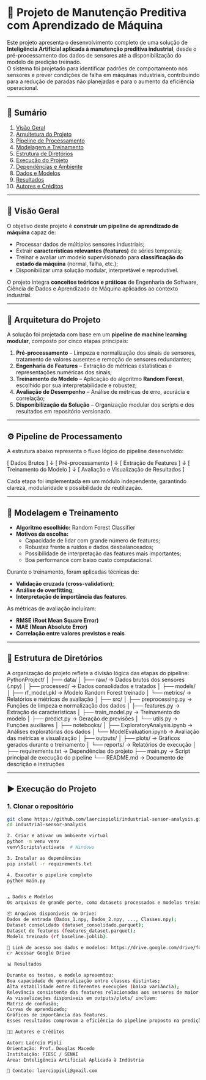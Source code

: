 # 🔧 Projeto de Manutenção Preditiva com Aprendizado de Máquina

Este projeto apresenta o desenvolvimento completo de uma solução de **Inteligência Artificial aplicada à manutenção preditiva industrial**, desde o pré-processamento dos dados de sensores até a disponibilização do modelo de predição treinado.  
O sistema foi projetado para identificar padrões de comportamento nos sensores e prever condições de falha em máquinas industriais, contribuindo para a redução de paradas não planejadas e para o aumento da eficiência operacional.

---

## 📘 Sumário

1. [Visão Geral](#-visão-geral)
2. [Arquitetura do Projeto](#-arquitetura-do-projeto)
3. [Pipeline de Processamento](#-pipeline-de-processamento)
4. [Modelagem e Treinamento](#-modelagem-e-treinamento)
5. [Estrutura de Diretórios](#-estrutura-de-diretórios)
6. [Execução do Projeto](#-execução-do-projeto)
7. [Dependências e Ambiente](#-dependências-e-ambiente)
8. [Dados e Modelos](#-dados-e-modelos)
9. [Resultados](#-resultados)
10. [Autores e Créditos](#-autores-e-créditos)

---

## 🚀 Visão Geral

O objetivo deste projeto é **construir um pipeline de aprendizado de máquina** capaz de:

- Processar dados de múltiplos sensores industriais;
- Extrair **características relevantes (features)** de séries temporais;
- Treinar e avaliar um modelo supervisionado para **classificação do estado da máquina** (normal, falha, etc.);
- Disponibilizar uma solução modular, interpretável e reprodutível.

O projeto integra **conceitos teóricos e práticos** de Engenharia de Software, Ciência de Dados e Aprendizado de Máquina aplicados ao contexto industrial.

---

## 🧩 Arquitetura do Projeto

A solução foi projetada com base em um **pipeline de machine learning modular**, composto por cinco etapas principais:

1. **Pré-processamento** – Limpeza e normalização dos sinais de sensores, tratamento de valores ausentes e remoção de sensores redundantes;
2. **Engenharia de Features** – Extração de métricas estatísticas e representações numéricas dos sinais;
3. **Treinamento do Modelo** – Aplicação do algoritmo **Random Forest**, escolhido por sua interpretabilidade e robustez;
4. **Avaliação de Desempenho** – Análise de métricas de erro, acurácia e correlação;
5. **Disponibilização da Solução** – Organização modular dos scripts e dos resultados em repositório versionado.

---

## ⚙️ Pipeline de Processamento

A estrutura abaixo representa o fluxo lógico do pipeline desenvolvido:

[ Dados Brutos ]
↓
[ Pré-processamento ]
↓
[ Extração de Features ]
↓
[ Treinamento do Modelo ]
↓
[ Avaliação e Visualização de Resultados ]


Cada etapa foi implementada em um módulo independente, garantindo clareza, modularidade e possibilidade de reutilização.

---

## 🤖 Modelagem e Treinamento

- **Algoritmo escolhido:** Random Forest Classifier  
- **Motivos da escolha:**
  - Capacidade de lidar com grande número de features;
  - Robustez frente a ruídos e dados desbalanceados;
  - Possibilidade de interpretação das features mais importantes;
  - Boa performance com baixo custo computacional.

Durante o treinamento, foram aplicadas técnicas de:
- **Validação cruzada (cross-validation)**;
- **Análise de overfitting**;
- **Interpretação de importância das features**.

As métricas de avaliação incluíram:
- **RMSE (Root Mean Square Error)**  
- **MAE (Mean Absolute Error)**  
- **Correlação entre valores previstos e reais**

---

## 📂 Estrutura de Diretórios

A organização do projeto reflete a divisão lógica das etapas do pipeline:
PythonProject/
│
├── data/
│ ├── raw/ → Dados brutos dos sensores (.npy)
│ ├── processed/ → Dados consolidados e tratados
│
├── models/
│ ├── rf_model.pkl → Modelo Random Forest treinado
│ └── metrics/ → Relatórios e métricas de avaliação
│
├── src/
│ ├── preprocessing.py → Funções de limpeza e normalização dos dados
│ ├── features.py → Extração de características
│ ├── train_model.py → Treinamento do modelo
│ ├── predict.py → Geração de previsões
│ └── utils.py → Funções auxiliares
│
├── notebooks/
│ ├── ExploratoryAnalysis.ipynb → Análises exploratórias dos dados
│ └── ModelEvaluation.ipynb → Avaliação das métricas e visualização
│
├── outputs/
│ ├── plots/ → Gráficos gerados durante o treinamento
│ └── reports/ → Relatórios de execução
│
├── requirements.txt → Dependências do projeto
├── main.py → Script principal de execução do pipeline
└── README.md → Documento de descrição e instruções


---

## ▶️ Execução do Projeto

### 1. Clonar o repositório

```bash
git clone https://github.com/laerciopioli/industrial-sensor-analysis.git
cd industrial-sensor-analysis

2. Criar e ativar um ambiente virtual
python -m venv venv
venv\Scripts\activate  # Windows

3. Instalar as dependências
pip install -r requirements.txt

4. Executar o pipeline completo
python main.py


☁️ Dados e Modelos
Os arquivos de grande porte, como datasets processados e modelos treinados, foram disponibilizados em Google Drive, devido à limitação de tamanho do GitHub (máximo de 100 MB por arquivo).

📦 Arquivos disponíveis no Drive:
Dados de entrada (Dados_1.npy, Dados_2.npy, ..., Classes.npy);
Dataset consolidado (dataset_consolidado.parquet);
Dataset de features (features_dataset.parquet);
Modelo treinado (rf_baseline.joblib).

🔗 Link de acesso aos dados e modelos: https://drive.google.com/drive/folders/1Oq0BmgjEEEDd_vegdJYFn7WtDLlo7T3F?usp=sharing
👉 Acessar Google Drive

📊 Resultados

Durante os testes, o modelo apresentou:
Boa capacidade de generalização entre classes distintas;
Alta estabilidade entre diferentes execuções (baixa variância);
Relevância consistente das features relacionadas aos sensores de maior variação.
As visualizações disponíveis em outputs/plots/ incluem:
Matriz de confusão;
Curvas de aprendizado;
Gráficos de importância das features.
Esses resultados comprovam a eficiência do pipeline proposto na predição de estados de máquina com base em sinais sensoriais industriais.

👨‍💻 Autores e Créditos

Autor: Laércio Pioli
Orientação: Prof. Douglas Macedo
Instituição: FIESC / SENAI
Área: Inteligência Artificial Aplicada à Indústria

📧 Contato: laerciopioli@gmail.com

